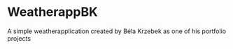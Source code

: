 # WeatherappBK
A simple weatherapplication created by Béla Krzebek as one of his portfolio projects
